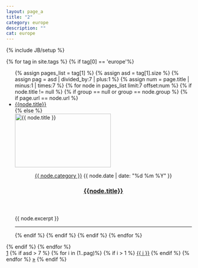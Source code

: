 ```yaml
---
layout: page_a
title: "2"
category: europe
description: ""
cat: europe
---
```

{% include JB/setup %}

{% for tag in site.tags %} 
	{% if tag[0] == 'europe'%}
  <ul >
    {% assign pages_list = tag[1] %} 
    {% assign asd = tag[1].size %} 
  {% assign pag = asd | divided_by:7 | plus:1 %}
  {% assign num = page.title | minus:1 | times:7 %}
      {% for node in pages_list limit:7 offset:num %}
    {% if node.title != null %}
      {% if group == null or group == node.group %}
        {% if page.url == node.url %}
        <li class="active"><a href="{{ BASE_PATH }}{{node.url}}" class="active">{{node.title}}</a></li>
        {% else %}
        <article class="content-list clearfix">
  <div class="content-thumb content-list-thumb"> 
    <a href="{{ BASE_PATH }}{{node.url}}">
      <img width="260" height="146" src="{{ BASE_PATH }}/{{node.category}}/{{ node.image }}" class="attachment-content-list wp-post-image" alt="{{ node.title }}" /></a>
    </div> 
    <header class="content-list-header">
      <p class="entry-meta"> 
        <span class="entry-meta-cats">
          <a href="{{ BASE_PATH }}/{{node.category}}" rel="category tag">{{ node.category }}</a>
        </span> 
        <span class="entry-meta-date updated">{{ node.date | date: "%d %m %Y" }}</span>
      </p>
      <h3 class="content-list-title">
        <a href="{{ BASE_PATH }}{{node.url}}" rel="bookmark">{{node.title}}</a>
      </h3> 
    </header>
    <div class="content-list-excerpt">
      <p>{{ node.excerpt }}</p>
    </div> 
</article>
<hr class="mh-separator content-list-separator">
        {% endif %}
      {% endif %}
    {% endif %}
  {% endfor %}
  </ul>
  {% endif %}
{% endfor %}
<div class="pagination clearfix">
  <a class='page-numbers' href="index.html">1</a> 
    {% if asd > 7 %}
    {% for i in (1..pag)%}
    {% if i > 1 %}
    <a class='page-numbers' href='{{ i }}.html'>{{ i }}</a> 
    {% endif %}
    {% endfor %}
    <a class="next page-numbers" href="{{ pag }}.html">&raquo;</a>
    {% endif %}
</div>